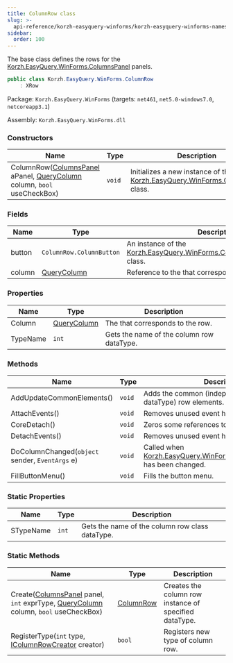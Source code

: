 ```yaml
---
title: ColumnRow class
slug: >-
  api-reference/korzh-easyquery-winforms/korzh-easyquery-winforms-namespace/columnrow-class
sidebar:
  order: 100
---
```


The base class defines the rows for the [Korzh.EasyQuery.WinForms.ColumnsPanel](/easyquery/docs/api-reference/korzh-easyquery-winforms/korzh-easyquery-winforms-namespace/columnspanel-class) panels.
```csharp
public class Korzh.EasyQuery.WinForms.ColumnRow
    : XRow

```
Package: `Korzh.EasyQuery.WinForms` (targets: `net461`, `net5.0-windows7.0`, `netcoreapp3.1`)

Assembly: `Korzh.EasyQuery.WinForms.dll`

### Constructors

| Name | Type | Description | 
| --- | --- | --- | 
| ColumnRow([ColumnsPanel](/easyquery/docs/api-reference/korzh-easyquery-winforms/korzh-easyquery-winforms-namespace/columnspanel-class) aPanel, [QueryColumn](/easyquery/docs/api-reference/korzh-easyquery/korzh-easyquery-namespace/querycolumn-class) column, `bool` useCheckBox) | `void` | Initializes a new instance of the [Korzh.EasyQuery.WinForms.ColumnRow](/easyquery/docs/api-reference/korzh-easyquery-winforms/korzh-easyquery-winforms-namespace/columnrow-class) class. | 


### Fields

| Name | Type | Description | 
| --- | --- | --- | 
| button | `ColumnRow.ColumnButton` | An instance of the [Korzh.EasyQuery.WinForms.ColumnRow.ColumnButton](/easyquery/docs/api-reference/korzh-easyquery-winforms/korzh-easyquery-winforms-namespace/columnrow-class) class. | 
| column | [QueryColumn](/easyquery/docs/api-reference/korzh-easyquery/korzh-easyquery-namespace/querycolumn-class) | Reference to the <see cref="!:Korzh.EasyQuery.Column" /> that corresponds to the row. | 


### Properties

| Name | Type | Description | 
| --- | --- | --- | 
| Column | [QueryColumn](/easyquery/docs/api-reference/korzh-easyquery/korzh-easyquery-namespace/querycolumn-class) | The <see cref="!:Korzh.EasyQuery.Column" /> that corresponds to the row. | 
| TypeName | `int` | Gets the name of the column row dataType. | 


### Methods

| Name | Type | Description | 
| --- | --- | --- | 
| AddUpdateCommonElements() | `void` | Adds the common (independent of row dataType) row elements. | 
| AttachEvents() | `void` | Removes unused event handlers. | 
| CoreDetach() | `void` | Zeros some references to let row be destroyed. | 
| DetachEvents() | `void` | Removes unused event handlers. | 
| DoColumnChanged(`object` sender, `EventArgs` e) | `void` | Called when [Korzh.EasyQuery.WinForms.ColumnRow.Column](/easyquery/docs/api-reference/korzh-easyquery-winforms/korzh-easyquery-winforms-namespace/columnrow-class) has been changed. | 
| FillButtonMenu() | `void` | Fills the button menu. | 


### Static Properties

| Name | Type | Description | 
| --- | --- | --- | 
| STypeName | `int` | Gets the name of the column row class dataType. | 


### Static Methods

| Name | Type | Description | 
| --- | --- | --- | 
| Create([ColumnsPanel](/easyquery/docs/api-reference/korzh-easyquery-winforms/korzh-easyquery-winforms-namespace/columnspanel-class) panel, `int` exprType, [QueryColumn](/easyquery/docs/api-reference/korzh-easyquery/korzh-easyquery-namespace/querycolumn-class) column, `bool` useCheckBox) | [ColumnRow](/easyquery/docs/api-reference/korzh-easyquery-winforms/korzh-easyquery-winforms-namespace/columnrow-class) | Creates the column row instance of specified dataType. | 
| RegisterType(`int` type, [IColumnRowCreator](/easyquery/docs/api-reference/korzh-easyquery-winforms/korzh-easyquery-winforms-namespace/icolumnrowcreator-interface) creator) | `bool` | Registers new type of column row. |
